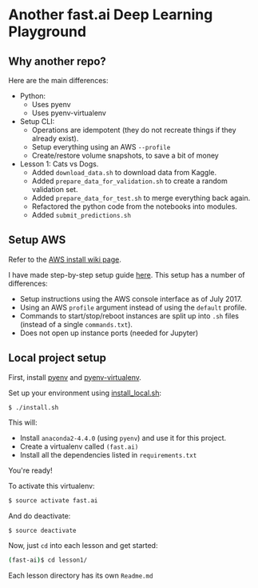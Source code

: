 # Another fast.ai Deep Learning Playground

## Why another repo?

Here are the main differences:
* Python:
    * Uses pyenv
    * Uses pyenv-virtualenv
* Setup CLI:
    * Operations are idempotent (they do not recreate things if they already exist).
    * Setup everything using an AWS `--profile`
    * Create/restore volume snapshots, to save a bit of money
* Lesson 1: Cats vs Dogs.
    * Added `download_data.sh` to download data from Kaggle.
    * Added `prepare_data_for_validation.sh` to create a random validation set.
    * Added `prepare_data_for_test.sh` to merge everything back again.
    * Refactored the python code from the notebooks into modules.
    * Added `submit_predictions.sh`

## Setup AWS

Refer to the [AWS install wiki page](http://wiki.fast.ai/index.php/AWS_install).

I have made step-by-step setup guide [here](setup/Readme.md). This setup has a number of differences:
* Setup instructions using the AWS console interface as of July 2017.
* Using an AWS `profile` argument instead of using the `default` profile.
* Commands to start/stop/reboot instances are split up into `.sh` files (instead of a single `commands.txt`).
* Does not open up instance ports (needed for Jupyter)


## Local project setup

First, install [pyenv](https://github.com/pyenv/pyenv) and [pyenv-virtualenv](https://github.com/pyenv/pyenv-virtualenv).

Set up your environment using [install_local.sh](install_local.sh):

```
$ ./install.sh
```

This will:
* Install `anaconda2-4.4.0` (using `pyenv`) and use it for this project.
* Create a virtualenv called `(fast.ai)`
* Install all the dependencies listed in `requirements.txt`

You're ready!

To activate this virtualenv:

```bash
$ source activate fast.ai
```

And do deactivate:

```bash
$ source deactivate
```

Now, just `cd` into each lesson and get started:

```bash
(fast-ai)$ cd lesson1/
```

Each lesson directory has its own `Readme.md`
